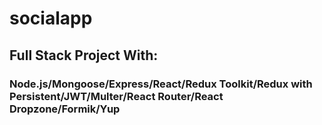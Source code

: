 # socialapp

## Full Stack Project With:

### Node.js/Mongoose/Express/React/Redux Toolkit/Redux with Persistent/JWT/Multer/React Router/React Dropzone/Formik/Yup

